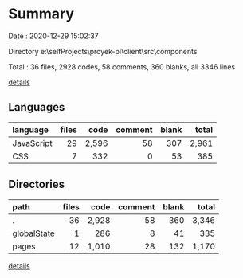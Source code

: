 # Summary

Date : 2020-12-29 15:02:37

Directory e:\selfProjects\proyek-pl\client\src\components

Total : 36 files,  2928 codes, 58 comments, 360 blanks, all 3346 lines

[details](details.md)

## Languages
| language | files | code | comment | blank | total |
| :--- | ---: | ---: | ---: | ---: | ---: |
| JavaScript | 29 | 2,596 | 58 | 307 | 2,961 |
| CSS | 7 | 332 | 0 | 53 | 385 |

## Directories
| path | files | code | comment | blank | total |
| :--- | ---: | ---: | ---: | ---: | ---: |
| . | 36 | 2,928 | 58 | 360 | 3,346 |
| globalState | 1 | 286 | 8 | 41 | 335 |
| pages | 12 | 1,010 | 28 | 132 | 1,170 |

[details](details.md)